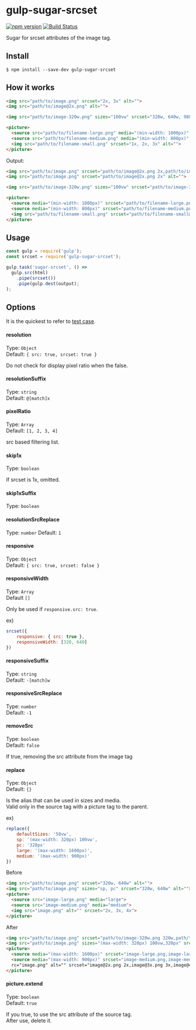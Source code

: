 # gulp-sugar-srcset

[![npm version](https://badge.fury.io/js/gulp-sugar-srcset.svg)](https://badge.fury.io/js/gulp-sugar-srcset)
[![Build Status](https://travis-ci.org/Tsuguya/gulp-sugar-srcset.svg?branch=master)](https://travis-ci.org/Tsuguya/gulp-sugar-srcset)

Sugar for srcset attributes of the image tag.

## Install

```
$ npm install --save-dev gulp-sugar-srcset
```

## How it works

```html
<img src="path/to/image.png" srcset="2x, 3x" alt="">
<img src="path/to/image@2x.png" alt="">

<img src="path/to/image-320w.png" sizes="100vw" srcset="320w, 640w, 980w" alt="">

<picture>
  <source src="path/to/filename-large.png" media="(min-width: 1000px)" srcset="1x, 2x, 3x">
  <source src="path/to/filename-medium.png" media="(min-width: 800px)" srcset="1x, 2x, 3x">
  <img src="path/to/filename-small.png" srcset="1x, 2x, 3x" alt="">
</picture>
```

Output:

```html
<img src="path/to/image.png" srcset="path/to/image@2x.png 2x,path/to/image@3x.png 3x" alt="">
<img src="path/to/image.png" srcset="path/to/image@2x.png 2x" alt="">

<img src="path/to/image-320w.png" sizes="100vw" srcset="path/to/image-320w.png 320w,path/to/image-640w.png 640w,path/to/image-980w.png 980w" alt="">

<picture>
  <source media="(min-width: 1000px)" srcset="path/to/filename-large.png,path/to/filename-large@2x.png 2x,path/to/filename-large@3x.png 3x">
  <source media="(min-width: 800px)" srcset="path/to/filename-medium.png,path/to/filename-medium@2x.png 2x,path/to/filename-medium@3x.png 3x">
  <img src="path/to/filename-small.png" srcset="path/to/filename-small@2x.png 2x,path/to/filename-small@3x.png 3x" alt="">
</picture>
```

## Usage

``` js
const gulp = require('gulp');
const srcset = require('gulp-sugar-srcset');

gulp.task('sugar-srcset', () =>
  gulp.src(html)
    .pipe(srcset())
    .pipe(gulp.dest(output);
);
```

## Options

It is the quickest to refer to [test case](https://github.com/Tsuguya/gulp-sugar-srcset/tree/master/test).

#### resolution

Type: `Object`<br>
Default: `{ src: true, srcset: true }`

Do not check for display pixel ratio when the false.

#### resolutionSuffix

Type: `string`<br>
Default: `@[match]x`

#### pixelRatio

Type: `Array`<br>
Default: `[1, 2, 3, 4]`

src based filtering list.

#### skip1x

Type: `boolean`

If srcset is 1x, omitted.

#### skip1xSuffix

Type: `boolean`

#### resolutionSrcReplace

Type: `number`
Default: `1`

#### responsive

Type: `Object`<br>
Default: `{ src: true, srcset: false }`

#### responsiveWidth

Type: `Array`<br>
Default `[]`

Only be used if `responsive.src: true`.

ex)

```js
srcset({
    responsive: { src: true },
    responsiveWidth: [320, 640]
})
```

#### responsiveSuffix

Type: `string`<br>
Default: `-[match]w`

#### responsiveSrcReplace

Type: `number`<br>
Default: `-1`

#### removeSrc

Type: `boolean`<br>
Default: `false`

If true, removing the src attribute from the image tag

#### replace

Type: `Object`<br>
Default: `{}`

Is the alias that can be used in sizes and media.<br>
Valid only in the source tag with a picture tag to the parent.

ex)

``` js
replace({
    defaultSizes: '50vw',
    sp: '(max-width: 320px) 100vw',
    pc: '320px'
    large: '(max-width: 1600px)',
    medium: '(max-width: 900px)'
})
```

Before

```html
<img src="path/to/image.png" srcset="320w, 640w" alt="">
<img src="path/to/image.png" sizes="sp, pc" srcset="320w, 640w" alt="">
<picture>
  <source src="image-large.png" media="large">
  <source src="image-medium.png" media="medium">
  <img src="image.png" alt="" srcset="2x, 3x, 4x">
</picture>
```

After

```html
<img src="path/to/image.png" srcset="path/to/image-320w.png 320w,path/to/image-640w.png 640w" alt="" sizes="50vw">
<img src="path/to/image.png" sizes="(max-width: 320px) 100vw,320px" srcset="path/to/image-320w.png 320w,path/to/image-640w.png 640w" alt="">
<picture>
  <source media="(max-width: 1600px)" srcset="image-large.png,image-large@2x.png 2x,image-large@3x.png 3x,image-large@4x.png 4x">
  <source media="(max-width: 900px)" srcset="image-medium.png,image-medium.png@2x 2x,image-medium.png@3x 3x,image-medium.png@4x 4x">
  rc="image.png" alt="" srcset="image@2x.png 2x,image@3x.png 3x,image@4x.png 4x">
</picture>
```

#### picture.extend

Type: `boolean`<br>
Default: `true`

If you true, to use the src attribute of the source tag.<br>
After use, delete it.
